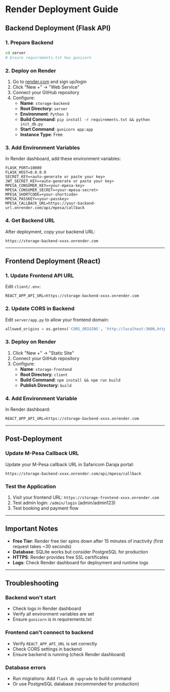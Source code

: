 # Render Deployment Guide

## Backend Deployment (Flask API)

### 1. Prepare Backend
```bash
cd server
# Ensure requirements.txt has gunicorn
```

### 2. Deploy on Render
1. Go to [render.com](https://render.com) and sign up/login
2. Click "New +" → "Web Service"
3. Connect your GitHub repository
4. Configure:
   - **Name**: `storage-backend`
   - **Root Directory**: `server`
   - **Environment**: `Python 3`
   - **Build Command**: `pip install -r requirements.txt && python init_db.py`
   - **Start Command**: `gunicorn app:app`
   - **Instance Type**: Free

### 3. Add Environment Variables
In Render dashboard, add these environment variables:
```
FLASK_PORT=10000
FLASK_HOST=0.0.0.0
SECRET_KEY=<auto-generate or paste your key>
JWT_SECRET_KEY=<auto-generate or paste your key>
MPESA_CONSUMER_KEY=<your-mpesa-key>
MPESA_CONSUMER_SECRET=<your-mpesa-secret>
MPESA_SHORTCODE=<your-shortcode>
MPESA_PASSKEY=<your-passkey>
MPESA_CALLBACK_URL=https://your-backend-url.onrender.com/api/mpesa/callback
```

### 4. Get Backend URL
After deployment, copy your backend URL:
```
https://storage-backend-xxxx.onrender.com
```

---

## Frontend Deployment (React)

### 1. Update Frontend API URL
Edit `client/.env`:
```env
REACT_APP_API_URL=https://storage-backend-xxxx.onrender.com
```

### 2. Update CORS in Backend
Edit `server/app.py` to allow your frontend domain:
```python
allowed_origins = os.getenv('CORS_ORIGINS', 'http://localhost:3000,https://your-frontend.onrender.com').split(',')
```

### 3. Deploy on Render
1. Click "New +" → "Static Site"
2. Connect your GitHub repository
3. Configure:
   - **Name**: `storage-frontend`
   - **Root Directory**: `client`
   - **Build Command**: `npm install && npm run build`
   - **Publish Directory**: `build`

### 4. Add Environment Variable
In Render dashboard:
```
REACT_APP_API_URL=https://storage-backend-xxxx.onrender.com
```

---

## Post-Deployment

### Update M-Pesa Callback URL
Update your M-Pesa callback URL in Safaricom Daraja portal:
```
https://storage-backend-xxxx.onrender.com/api/mpesa/callback
```

### Test the Application
1. Visit your frontend URL: `https://storage-frontend-xxxx.onrender.com`
2. Test admin login: `/admin/login` (admin/admin123)
3. Test booking and payment flow

---

## Important Notes

- **Free Tier**: Render free tier spins down after 15 minutes of inactivity (first request takes ~30 seconds)
- **Database**: SQLite works but consider PostgreSQL for production
- **HTTPS**: Render provides free SSL certificates
- **Logs**: Check Render dashboard for deployment and runtime logs

---

## Troubleshooting

### Backend won't start
- Check logs in Render dashboard
- Verify all environment variables are set
- Ensure `gunicorn` is in requirements.txt

### Frontend can't connect to backend
- Verify `REACT_APP_API_URL` is set correctly
- Check CORS settings in backend
- Ensure backend is running (check Render dashboard)

### Database errors
- Run migrations: Add `flask db upgrade` to build command
- Or use PostgreSQL database (recommended for production)
